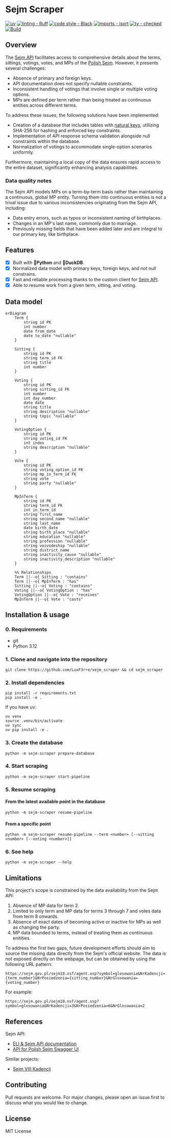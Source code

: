 # Sejm Scraper

[![uv](https://img.shields.io/endpoint?url=https://raw.githubusercontent.com/astral-sh/uv/main/assets/badge/v0.json)](https://github.com/astral-sh/uv)
[![linting - Ruff](https://img.shields.io/endpoint?url=https://raw.githubusercontent.com/astral-sh/ruff/main/assets/badge/v2.json)](https://github.com/astral-sh/ruff)
[![code style - Black](https://img.shields.io/badge/code%20style-black-000000.svg)](https://github.com/psf/black)
[![imports - isort](https://img.shields.io/badge/%20imports-isort-%231674b1?style=flat&labelColor=ef8336)](https://pycqa.github.io/isort/)
[![ty - checked](https://img.shields.io/badge/ty-checked-green)](https://github.com/astral-sh/ty)
[![Build](https://github.com/LuxF3rre/sejm_scraper/actions/workflows/test.yml/badge.svg)](https://github.com/LuxF3rre/sejm_scraper/actions/workflows/test.yml)

## Overview

The [Sejm API](https://api.sejm.gov.pl/) facilitates access to comprehensive details about the terms, sittings, votings, votes, and MPs of the [Polish Sejm](https://en.wikipedia.org/wiki/Sejm). However, it presents several challenges:

- Absence of primary and foreign keys.
- API documentation does not specify nullable constraints.
- Inconsistent handling of votings that involve single or multiple voting options.
- MPs are defined per term rather than being treated as continuous entities across different terms.

To address these issues, the following solutions have been implemented:

- Creation of a database that includes tables with [natural keys](https://en.wikipedia.org/wiki/Natural_key), utilizing SHA-256 for hashing and enforced key constraints.
- Implementation of API response schema validation alongside null constraints within the database.
- Normalization of votings to accommodate single-option scenarios uniformly.

Furthermore, maintaining a local copy of the data ensures rapid access to the entire dataset, significantly enhancing analysis capabilities.

### Data quality notes

The Sejm API models MPs on a term-by-term basis rather than maintaining a continuous, global MP entity. Turning them into continuous entities is not a trival issue due to various inconsistencies originating from the Sejm API, including:

- Data entry errors, such as typos or inconsistent naming of birthplaces.
- Changes in an MP's last name, commonly due to marriage.
- Previously missing fields that have been added later and are integral to our primary key, like birthplace.

## Features

- [x] Built with **🐍Python** and **🦆DuckDB**.
- [x] Normalized data model with primary keys, foreign keys, and not null constrains.
- [x] Fast and reliable processing thanks to the custom client for [Sejm API](https://api.sejm.gov.pl/sejm/openapi/ui).
- [x] Able to resume work from a given term, sitting, and voting.

## Data model

```mermaid
erDiagram
    Term {
        string id PK
        int number
        date from_date
        date to_date "nullable"
    }

    Sitting {
        string id PK
        string term_id FK
        string title
        int number
    }

    Voting {
        string id PK
        string sitting_id FK
        int number
        int day_number
        date date
        string title
        string description "nullable"
        string topic "nullable"
    }

    VotingOption {
        string id PK
        string voting_id FK
        int index
        string description "nullable"
    }

    Vote {
        string id PK
        string voting_option_id FK
        string mp_in_term_id FK
        string vote
        string party "nullable"
    }

    MpInTerm {
        string id PK
        string term_id FK
        int in_term_id
        string first_name
        string second_name "nullable"
        string last_name
        date birth_date
        string birth_place "nullable"
        string education "nullable"
        string profession "nullable"
        string voivodeship "nullable"
        string district_name
        string inactivity_cause "nullable"
        string inactivity_description "nullable"
    }

    %% Relationships
    Term ||--o{ Sitting : "contains"
    Term ||--o{ MpInTerm : "has"
    Sitting ||--o{ Voting : "contains"
    Voting ||--o{ VotingOption : "has"
    VotingOption ||--o{ Vote : "receives"
    MpInTerm ||--o{ Vote : "casts"
```

## Installation & usage

### 0. Requirements

- git
- Python 3.12

### 1. Clone and navigate into the repository

```console
git clone https://github.com/LuxF3rre/sejm_scraper && cd sejm_scraper
```

### 2. Install dependencies

```console
pip install -r requirements.txt
pip install -e .
```

If you have uv:

```console
uv venv
source .venv/bin/activate
uv sync
uv pip install -e .
```

### 3. Create the database

```console
python -m sejm-scraper prepare-database
```

### 4. Start scraping

```console
python -m sejm-scraper start-pipeline
```

### 5. Resume scraping

#### From the latest available point in the database

```console
python -m sejm-scraper resume-pipeline
```

#### From a specific point

```console
python -m sejm-scraper resume-pipeline --term <number> [--sitting <number> [--voting <number>]]
```

### 6. See help

```console
python -m sejm-scraper --help
```

## Limitations

This project's scope is constrained by the data availability from the Sejm API:

1. Absence of MP data for term 2.
2. Limited to only term and MP data for terms 3 through 7 and votes data from term 8 onwards.
3. Absence of exact dates of becoming active or inactive for MPs as well as changing the party.
4. MP data bounded to terms, instead of treating them as continuous enitities.

To address the first two gaps, future development efforts should aim to source the missing data directly from the Sejm's official website. The data is not exposed directly on the webpage, but can be obtained by using the following URL pattern:

`https://sejm.gov.pl/sejm10.nsf/agent.xsp?symbol=glosowania&NrKadencji={term_number}&NrPosiedzenia={sitting_number}&NrGlosowania={voting_number}`

For example:

`https://sejm.gov.pl/sejm10.nsf/agent.xsp?symbol=glosowania&NrKadencji=3&NrPosiedzenia=6&NrGlosowania=2`

## References

Sejm API:

- [ELI & Sejm API documentation](https://api.sejm.gov.pl/)
- [API for Polish Sejm Swagger UI](https://api.sejm.gov.pl/sejm/openapi/ui)

Similar projects:

- [Sejm VIII Kadencji](https://github.com/prokulski/sejm_viii_kadencji/)

## Contributing

Pull requests are welcome. For major changes, please open an issue first to discuss what you would like to change.

## License

MIT License
